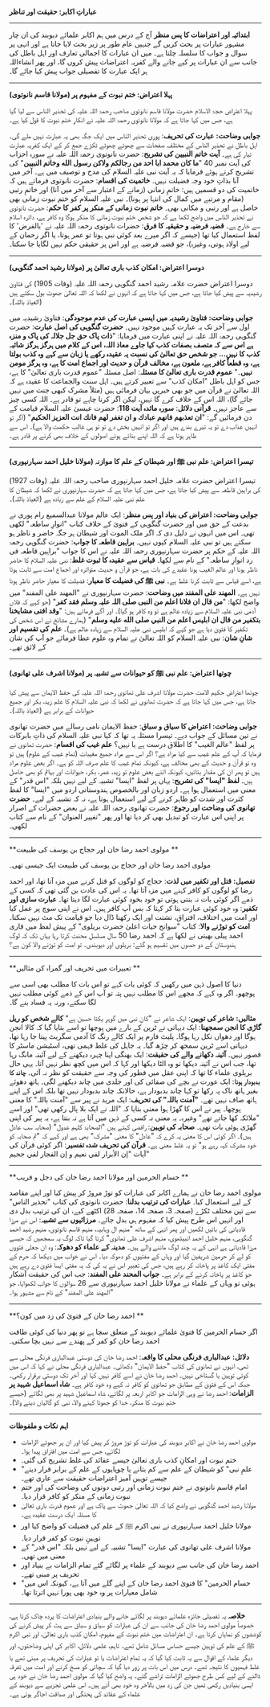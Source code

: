 **عباراتِ اکابر: حقیقت اور تناظر**

---

**ابتدائیہ اور اعتراضات کا پس منظر** 
آج کے درس میں ہم اکابر علمائے دیوبند کی ان چار مشہور عبارات پر بحث کریں گے جنہیں عام طور پر زیر بحث لایا جاتا ہے اور انہی پر سوال و جواب کا سلسلہ چلتا ہے۔ میں ان عبارات کا اجمالی تعارف اور اہل باطل کی جانب سے ان عبارات پر کیے جانے والے کفریہ اعتراضات پیش کروں گا، اور پھر انشاءاللہ ہر ایک عبارت کا تفصیلی جواب پیش کیا جائے گا۔ 

---

**پہلا اعتراض: ختم نبوت کے مفہوم پر (مولانا قاسم نانوتوی)** 

پہلا اعتراض حجۃ الاسلام حضرت مولانا قاسم نانوتوی صاحب رحمۃ اللہ علیہ کی تحذیر الناس سے لیا گیا ہے، جس میں کہا جاتا ہے کہ مولانا نانوتوی رحمۃ اللہ علیہ نے انکارِ ختم نبوت کا قول کیا ہے۔ 

**جوابی وضاحت:**
**عبارت کی تحریف**: پوری تحذیر الناس میں ایک جگہ بھی یہ عبارت نہیں ملے گی۔ اہل باطل نے تحذیر الناس کے مختلف صفحات سے چھوٹے چھوٹے ٹکڑے جمع کر کے ایک کفریہ عبارت تیار کی ہے۔ 
**آیت خاتم النبیین کی تشریح**: حضرت نانوتوی رحمۃ اللہ علیہ نے سورہ احزاب کی آیت نمبر 40 "**ما کان محمد ابا احد من رجالکم ولاكن رسول الله وخاتم النبیین**" کی تشریح کرتے ہوئے فرمایا کہ یہ آیت نبی علیہ السلام کی مدح و توصیف میں ہے۔ آخر میں آنا بذاتِ خود وجہ فضیلت نہیں۔ 
**خاتمیت کی اقسام**: حضرت نانوتوی فرماتے ہیں کہ خاتمیت کی دو قسمیں ہیں: خاتمِ زمانی (زمانے کے اعتبار سے آخر میں آنا) اور خاتمِ رتبی (مقام و مرتبے میں کمال کی انتہا پر ہونا)۔ نبی علیہ السلام کو ختم نبوت زمانی بھی حاصل ہے اور رتبی و مکانی بھی۔ 
**خاتم نبوت زمانی کے منکر پر کفر کا حکم**: حضرت نانوتوی نے تحذیر الناس میں واضح لکھا ہے کہ جو شخص ختم نبوت زمانی کا منکر ہوگا وہ کافر ہے، دائرہ اسلام سے خارج ہے۔ 
**قضیہ فرضیہ و حقیقیہ کا فرق**: حضرات نانوتوی رحمۃ اللہ علیہ نے 'بالفرض' کا لفظ استعمال کیا تھا (جیسے کہ اگر میرے بعد کوئی نبی ہوتا تو عمر ہوتا، یا اگر رحمان کے لیے اولاد ہوتی، وغیرہ)، جو قضیہ فرضیہ ہے اور اس پر حقیقی حکم نہیں لگایا جا سکتا۔ 

---

**دوسرا اعتراض: امکان کذب باری تعالیٰ پر (مولانا رشید احمد گنگوہی)** 

دوسرا اعتراض حضرت علامہ رشید احمد گنگوہی رحمۃ اللہ علیہ (وفات 1905) کی فتاویٰ رشیدیہ سے پیش کیا جاتا ہے، جس میں کہا جاتا ہے کہ انہوں نے لکھا کہ اللہ تعالیٰ جھوٹ بول سکتے ہیں (العیاذ باللہ)۔ 

**جوابی وضاحت:**
**فتاویٰ رشیدیہ میں ایسی عبارت کی عدم موجودگی**: فتاویٰ رشیدیہ میں اول سے آخر تک یہ عبارت کہیں موجود نہیں۔ 
**حضرت گنگوہی کی اصل عبارت**: حضرت گنگوہی رحمۃ اللہ علیہ نے اپنی عبارت میں فرمایا: "**ذات پاک حق جل جلالہ کی پاک و منزہ ہے اس سے کہ متصف بصفات کذب کیا جاوے معاذ اللہ، اس کے کلام میں ہرگز ہرگز شائبہ کذب کا نہیں... جو شخص حق تعالیٰ کی نسبت یہ عقیدہ رکھے یا زبان سے کہے وہ کذب بولتا ہے، وہ قطعاً کافر ہے، ملعون ہے، مخالف قرآن و حدیث اور اجماع امت کا ہے، وہ ہرگز مومن نہیں**۔" 
**عموم قدرت باری تعالیٰ کا مسئلہ**: اصل مسئلہ "عموم قدرت باری تعالیٰ" کا ہے، جس کو اہل باطل "امکان کذب" سے تعبیر کرتے ہیں۔ اہل سنت والجماعت کا عقیدہ ہے کہ اللہ تعالیٰ نے قرآن میں جو بھی خبریں بیان فرمائی ہیں (مثلاً مشرک کبھی جنت میں نہیں جائے گا)، اللہ اس کے خلاف کرے گا نہیں، لیکن اگر کرنا چاہے تو قادر ہے۔ اللہ کسی چیز سے عاجز نہیں۔ 
**قرآنی دلائل**:
    **سورہ مائدہ آیت 118**: حضرت عیسیٰ علیہ السلام قیامت کے دن فرمائیں گے: "**ان تعذبهم فانهم عبادك و ان تغفر لهم فانك انت العزيز الحکیم**" (اگر تو انہیں عذاب دے تو یہ تیرے بندے ہیں اور اگر تو انہیں بخش دے تو تو ہی غالب حکمت والا ہے)۔ اس سے ظاہر ہوتا ہے کہ اللہ اپنے بنائے ہوئے اصولوں کے خلاف بھی کرنے پر قادر ہے۔ 

---

**تیسرا اعتراض: علم نبی ﷺ اور شیطان کے علم کا موازنہ (مولانا خلیل احمد سہارنپوری)** 

تیسرا اعتراض حضرت علامہ خلیل احمد سہارنپوری صاحب رحمۃ اللہ علیہ (وفات 1927) کی براہین قاطعہ سے پیش کیا جاتا ہے، جس میں کہا جاتا ہے کہ حضرت سہارنپوری نے لکھا کہ شیطان کا علم نبی علیہ السلام کے علم سے زیادہ ہے (العیاذ باللہ)۔ 

**جوابی وضاحت:**
**اعتراض کی بنیاد اور پس منظر**: ایک عالم مولانا عبدالسمیع رام پوری نے بدعت کے حق میں اور حضرت گنگوہی کے فتویٰ کے خلاف کتاب "انوارِ ساطعہ" لکھی تھی۔ اس میں انہوں نے دلیل دی کہ اگر ملک الموت اور شیطان ہر جگہ حاضر و ناظر ہو سکتے ہیں تو نبی علیہ السلام کیوں نہیں۔ 
**براہین قاطعہ کا جواب**: حضرت گنگوہی رحمۃ اللہ علیہ کے حکم پر حضرت سہارنپوری رحمۃ اللہ علیہ نے اس کا جواب "براہین قاطعہ فی رد انوارِ ساطعہ" کے نام سے لکھا۔ 
    **قیاس سے عقیدہ کا ثبوت غلط**: نبی علیہ السلام کا حاضر ناظر ہونا اور عالم الغیب ہونا عقیدے کی بات ہے، جو قرآن و حدیث متواترہ اور اجماع امت سے ثابت ہوتا ہے، اسے قیاس سے ثابت کرنا غلط ہے۔ 
    **نبی ﷺ کی فضیلت کا معیار**: فضیلت کا معیار حاضر ناظر ہونا نہیں ہے۔ 
    **المهند علی المفند میں وضاحت**: حضرت سہارنپوری نے "المهند علی المفند" میں واضح لکھا: "**من قال ان فلانا اعلم من النبی صلی اللہ علیہ وسلم فقد کفر**" (جو کہے کہ فلاں آدمی نبی علیہ السلام سے زیادہ عالم ہے تو وہ کافر ہو گیا)۔ اور آگے فرماتے ہیں: "**وقد افتى مشايخنا بتكفير من قال ان ابليس اعلم من النبي صلى الله عليه وسلم**" (ہمارے مشائخ نے اس شخص کی تکفیر کا فتویٰ دیا ہے جو کہے کہ ابلیس نبی علیہ السلام سے زیادہ عالم ہے)۔ 
    **علم کی تقسیم اور شانِ شان**: نبی علیہ السلام کو اللہ تعالیٰ نے تمام وہ علوم عطا فرمائے جو آپ کی شان کے لائق تھے۔ 

---

**چوتھا اعتراض: علم نبی ﷺ کو حیوانات سے تشبیہ پر (مولانا اشرف علی تھانوی)** 

چوتھا اعتراض حکیم الامت حضرت مولانا اشرف علی تھانوی رحمۃ اللہ علیہ کی حفظ الایمان سے پیش کیا جاتا ہے، جس میں کہا جاتا ہے کہ حضرت تھانوی نے لکھا کہ نبی علیہ السلام کا علم زید، بکر اور جمیع حیوانات کے برابر ہے (العیاذ باللہ)۔ 

**جوابی وضاحت:**
**اعتراض کا سیاق و سباق**: حفظ الایمان نامی رسالے میں حضرت تھانوی نے تین مسائل کے جواب دیے۔ تیسرا مسئلہ یہ تھا کہ کیا نبی علیہ السلام کی ذاتِ بابرکات پر لفظ "عالم الغیب" کا اطلاق درست ہے یا نہیں؟ 
**علم غیب کی اقسام**: حضرت تھانوی نے فرمایا کہ آپ کے علم غیب سے کیا مراد ہے؟ اگر اس سے مراد جمیع مغیبات (تمام غیب کے علوم) ہیں تو وہ تو قرآن و حدیث کے بھی مخالف ہے، کیونکہ تمام غیب کا علم صرف اللہ کو ہے۔ اگر بعض علوم مراد ہیں تو پھر ان کی مقدار بتائیں، کیونکہ اتنے بعض علوم تو زید، عمر، بکر، حیوانات اور بہائم کو بھی حاصل ہیں۔ 
**لفظ "ایسا" کی تشریح**: یہاں پر لفظ "ایسا" تشبیہ کے لیے نہیں بلکہ "اس قدر" کے معنی میں استعمال ہوا ہے۔ اردو زبان اور بالخصوص ہندوستانی اردو میں "ایسا" کا لفظ کثرت اور شدت کو ظاہر کرنے کے لیے استعمال ہوتا ہے، نہ کہ تشبیہ کے لیے۔ 
**حضرت تھانوی کی وضاحت اور رجوع**: حضرت تھانوی رحمۃ اللہ علیہ نے بعض حضرات کے اصرار پر اپنی اس عبارت کو تبدیل بھی کر دیا تھا اور پھر "تغییر العنوان" کے نام سے کتاب لکھی۔ 

---

**مولوی احمد رضا خان اور حجاج بن یوسف کی طبیعت ** 

مولوی احمد رضا خان اور حجاج بن یوسف کی طبیعت ایک جیسی تھی۔ 

**تفصیل:**
**قتل اور تکفیر میں لذت**: حجاج کو لوگوں کو قتل کرنے میں مزہ آتا تھا، اور احمد رضا کو لوگوں کو کافر کہنے میں مزہ آتا تھا۔ یہ اس کی عادت بن گئی تھی کہ کسی کے ذمے اگر کوئی بات نہ بنتی ہوتی تو خود بخود کوئی عبارت لگا دیتا تھا۔ 
**عبارت سازی اور تکفیر**: وہ خود کوئی عبارت بنا کر کہتا کہ بس آپ کافر ہیں۔ اس نے اپنی سوچ پر عمل کیا اور امت میں اختلاف، افتراق، تشتت اور ایک رکھنا ڈال دیا جو قیامت تک مٹ نہیں سکتا۔ 
**امت کو توڑنے والا**: کتاب "سوانح حیات اعلیٰ حضرت بریلوی" کے پیش لفظ میں قاری احمد پیلی بھیتی نے لکھا ہے کہ احمد رضا 50 سال مسلسل محنت کرتا رہا یہاں تک کہ لوگ ہندوستان کے دو حصوں میں تقسیم ہو گئے: بریلوی اور دیوبندی۔ تو امت کو توڑنے والا کون ہے؟ 

---

**تعبیرات میں تحریف اور گمراہ کن مثالیں ** 

دنیا کا اصول ذہن میں رکھیں کہ کوئی بات کہے تو اس بات کا مطلب بھی اسی سے پوچھو۔ اگر وہ کہے کہ مجھے اس کا مطلب نہیں پتہ تو آپ اس کے ذمے کوئی مطلب نہیں لگا سکتے، ورنہ یہ فساد بنے گا۔ 

**مثالیں:**
**شاعر کی توہین**: ایک شاعر نے "کانِ نبی میں گوہرِ یکتا حسین ہے" 
**کالے شخص کو ریل گاڑی کا انجن سمجھنا**: ایک دیہاتی نے ٹرین کے بارے میں پوچھا تو اسے بتایا گیا کہ کالا انجن ہوگا اور دھواں نکل رہا ہوگا۔ پلیٹ فارم پر ایک کالے رنگ کا آدمی سگریٹ پیتا جا رہا تھا، دیہاتی اسے ٹرین سمجھ کر چڑھ گیا۔ یہ جاہل کی غلط فہمی تھی، اسٹیشن ماسٹر کا قصور نہیں۔ 
**آئینہ دکھانے والے کی حقیقت**: ایک بھنگی اپنا چہرہ دیکھنے کے لیے آئینہ مانگ رہا تھا، جب اس نے آئینہ دیکھا تو وہ الٹا دیکھا اور کہا کہ اس میں کچھ نظر نہیں آتا۔ یہی حال بریلوی علماء کا تھا کہ اپنی عقل میں فطور کی وجہ سے حقیقت کو نظر نہ آئی۔ 
**چاند کا بدبودار ہونا**: ایک عورت نے بچے کی صفائی کی اور جلدی میں چاند دیکھنے لگی۔ ہاتھ دھوئے بغیر ہاتھ ناک پہ رکھا تو کہا چاند بدبودار ہے، حالانکہ چاند بدبودار نہیں تھا بلکہ اس کے اپنے ہاتھ صاف نہیں تھے۔ 
**"آمنت باللہ" کی تحریف**: ایک مرید نے پیر سے "آمنت باللہ" کا معنی پوچھا۔ پیر نے اس کا گھڑا ہوا معنی بتایا کہ "اللہ نے ایک بلا پال رکھی تھی" اور اسے "ملائکہ کھا جاتے تھے" وغیرہ۔ یہ معنی نہ کسی کے ذہن میں آتا ہے نہ بنتا ہے، یہ پیر کی اپنی گھڑی ہوئی بات تھی۔ 
**صحابہ کی توہین**: رافضی کہتے ہیں "الصحابۃ کلہم عدول" (صحابہ سب عادل ہیں)۔ اگر کوئی اس کا معنی یہ کرے کہ "عادل" کا معنی "مشرک" بھی ہے اور کہے کہ "تم صحابہ کو خود مشرک کہہ رہے ہو" تو یہ غلط معنی ہے۔ 
**قرآن کی تحریف شدہ تفسیر**: اگر کوئی قرآن کی آیات "إن الأبرار لفي نعيم و إن الفجار لفي جحيم" 

---

**حسام الحرمین اور مولانا احمد رضا خان کی دجل و فریب ** 

مولوی احمد رضا خان نے ہمارے اکابر کی عبارات کو توڑ مروڑ کر پیش کیا اور اپنے مقاصد کے لیے استعمال کیا۔ 
**عبارات کی ترتیب بدلنا**: حضرت نانوتوی کی کتاب "تحذیر الناس" سے تین مختلف ٹکڑے (صفحہ 3، صفحہ 14، صفحہ 28) اکٹھے کیے، ان کی ترتیب بدل دی اور انہیں اس طرح پیش کیا کہ مفہوم ہی بدل جائے۔ 
**مرزائیوں سے تشبیہ**: اس نے مرزا قادیانی کی باتیں لکھیں اور پھر انہی کے ساتھ "منہم ال وہابیہ، منہم قاسم نانوتوی، منہم رشید احمد گنگوہی، منہم خلیل احمد انبیٹھوی، منہم اشرف علی تھانوی" کرتا گیا تاکہ لوگ یہ سمجھیں کہ جیسے مرزا قادیانی ہے انہی کے یہ چند لوگ ماننے والے ہیں۔ 
**مدینہ کے علماء کو دھوکہ**: وہ ان جعلی فتووں کو لے کر حرمین شریفین گیا اور وہاں کے مفتیوں کو دھوکہ دیا۔ اس نے خواب میں دیکھا کہ حرم کے مفتی ایک کاغذ پر پاخانہ کر رہے ہیں، جس کی تعبیر اس نے یہ کی کہ یہ مفتی ایسا فتویٰ دے رہے ہیں جو کاغذ پر پاخانہ کرنے کے برابر ہے۔ 
**جواب المحند علی المفند**: جب اس کی حقیقت آشکار ہوئی تو وہاں کے علماء نے مولانا خلیل احمد سہارنپوری سے 26 سوالوں کا جواب لکھوایا، جو "المهند علی المفند" کے نام سے مشہور ہوا۔ 

---

**احمد رضا خان کے فتویٰ کی زد میں کون؟ ** 

اگر حسام الحرمین کا فتویٰ علمائے دیوبند کے متعلق سچا ہے تو پھر دنیا کی کوئی طاقت احمد رضا خان کو کفر کے پھندے سے نہیں بچا سکتی۔ 

**دلائل:**
**عبدالباری فرنگی محلی کا واقعہ**: احمد رضا خان کی دوستی عبدالباری فرنگی محلی سے تھی، انہوں نے تھانوی کی کتاب "حفظ الایمان" دکھائی۔ عبدالباری فرنگی محلی نے کہا کہ اس میں کوئی توہین یا گستاخی نہیں۔ احمد رضا خان نے اسے کافر نہیں کہا اور آخر تک دوستی برقرار رکھی۔ جبکہ اس کے فتویٰ کے مطابق جو تھانوی کو کافر نہ کہے وہ خود کافر ہے۔ 
**شاہ اسماعیل شہید پر الزامات**: احمد رضا نے وہی الزامات جو اکابرِ اربعہ پر لگائے، شاہ اسماعیل شہید پر بھی لگائے (جیسے ختم نبوت کا منکر، خدا کو جھوٹا کہنے والا، نبی کو گالیاں دینے والا)۔ 

---

**اہم نکات و ملفوظات**
* مولوی احمد رضا خان نے اکابرِ دیوبند کی عبارات کو توڑ مروڑ کر پیش کیا اور ان پر جھوٹے الزامات لگائے، جس سے امت میں افتراق پیدا ہوا۔
* ختم نبوت اور امکانِ کذب باری تعالیٰ جیسے عقائد کی غلط تشریح کی گئی۔
* "علمِ نبی" کو شیطان کے علم سے کم بتانے یا چوپایوں کے علم کے برابر قرار دینے جیسے توہین آمیز اعتراضات حقیقت سے عاری تھے۔
* امام قاسم نانوتوی نے ختم نبوت زمانی اور رتبی دونوں کی وضاحت کی اور ختم نبوت زمانی کے منکر کو کافر قرار دیا۔
* مولانا رشید احمد گنگوہی نے واضح کیا کہ اللہ تعالیٰ جھوٹ سے پاک ہے اور عمومِ قدرت باری تعالیٰ کا مسئلہ ایک درست عقیدہ ہے۔
* مولانا خلیل احمد سہارنپوری نے نبی اکرم ﷺ کے علم کی فضیلت کو واضح کیا اور توہینِ نبوت کو کفر قرار دیا۔
* مولانا اشرف علی تھانوی کی عبارت "ایسا" تشبیہ کے لیے نہیں بلکہ "اس قدر" کے معنی میں تھی۔
* احمد رضا خان کی جانب سے دیوبند کے علماء پر لگائے گئے تمام الزامات بے بنیاد اور تحریف پر مبنی تھے۔
* "حسام الحرمین" کا فتویٰ احمد رضا خان کے اپنے گلے میں آتا ہے، کیونکہ اس میں شامل معیارات پر وہ خود بھی پورا نہیں اترتا تھا۔

---

**خلاصہ**
یہ تفصیلی جائزہ علمائے دیوبند پر لگائے جانے والے بنیادی اعتراضات کا پردہ چاک کرتا ہے، خصوصاً مولوی احمد رضا خان کی جانب سے ان کی عبارات کو سیاق و سباق سے ہٹ کر پیش کرنے کی کوششوں کو نمایاں کرتا ہے۔ ان اعتراضات میں ختم نبوت کے مفہوم، امکانِ کذب باری تعالیٰ، اور نبی اکرم ﷺ کے علم کی توہین جیسے حساس مسائل شامل تھے۔ تاہم، علمی دلائل، اکابر کی اپنی وضاحتوں، اور دیگر علماء کے اقوال سے یہ ثابت کیا گیا کہ یہ تمام اعتراضات یا تو عبارات کی تحریف پر مبنی تھے یا غلط فہمیوں کا نتیجہ تھے۔ درس میں اس بات پر زور دیا گیا کہ سچائی کو مسخ کرنے اور امت میں تفرقہ ڈالنے کے لیے کس طرح جھوٹے الزامات تراشے گئے۔ یہ واضح کیا گیا کہ مولوی احمد رضا خان نے خود ہی ایسی بنیادیں رکھی تھیں جن کی زد میں بالآخر وہ خود بھی آتے ہیں۔ اس علمی تجزیے سے دیوبند کے علماء کے عقائد کی پختگی اور صداقت اجاگر ہوتی ہے۔